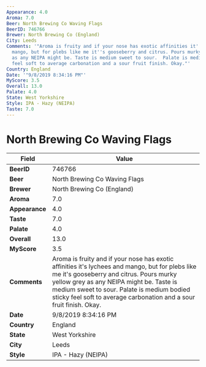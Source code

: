 ```yaml
---
Appearance: 4.0
Aroma: 7.0
Beer: North Brewing Co Waving Flags
BeerID: 746766
Brewer: North Brewing Co (England)
City: Leeds
Comments: '"Aroma is fruity and if your nose has exotic affinities it''s lychees and
  mango, but for plebs like me it''s gooseberry and citrus. Pours murky yellow grey
  as any NEIPA might be. Taste is medium sweet to sour.  Palate is medium bodied sticky
  feel soft to average carbonation and a sour fruit finish. Okay."'
Country: England
Date: '"9/8/2019 8:34:16 PM"'
MyScore: 3.5
Overall: 13.0
Palate: 4.0
State: West Yorkshire
Style: IPA - Hazy (NEIPA)
Taste: 7.0
---
```


# North Brewing Co Waving Flags

| Field         | Value |
|---------------|-------|
| **BeerID** | 746766 |
| **Beer** | North Brewing Co Waving Flags |
| **Brewer** | North Brewing Co (England) |
| **Aroma** | 7.0 |
| **Appearance** | 4.0 |
| **Taste** | 7.0 |
| **Palate** | 4.0 |
| **Overall** | 13.0 |
| **MyScore** | 3.5 |
| **Comments** | Aroma is fruity and if your nose has exotic affinities it's lychees and mango, but for plebs like me it's gooseberry and citrus. Pours murky yellow grey as any NEIPA might be. Taste is medium sweet to sour.  Palate is medium bodied sticky feel soft to average carbonation and a sour fruit finish. Okay. |
| **Date** | 9/8/2019 8:34:16 PM |
| **Country** | England |
| **State** | West Yorkshire |
| **City** | Leeds |
| **Style** | IPA - Hazy (NEIPA) |
